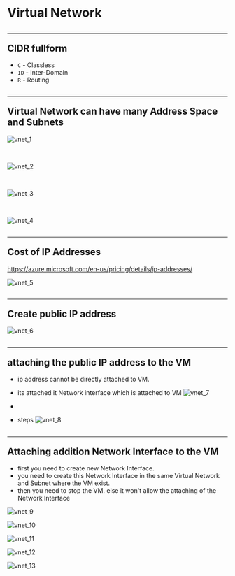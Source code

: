 # Virtual Network

## <hr/> CIDR fullform
* `C` - Classless
* `ID` - Inter-Domain
* `R` - Routing

## <hr/>Virtual Network can have many Address Space and Subnets
![vnet_1](images/virtual_network/vnet_1.PNG)

<br/>

![vnet_2](images/virtual_network/vnet_2.PNG)

<br/>

![vnet_3](images/virtual_network/vnet_3.PNG)

<br/>

![vnet_4](images/virtual_network/vnet_4.PNG)

## <hr/>Cost of IP Addresses
https://azure.microsoft.com/en-us/pricing/details/ip-addresses/

![vnet_5](images/virtual_network/vnet_5.PNG)


## <hr/>Create public IP address

![vnet_6](images/virtual_network/vnet_6.PNG)


## <hr/> attaching the public IP address to the VM
- ip address cannot be directly attached to VM.
- its attached it Network interface which is attached to VM
![vnet_7](images/virtual_network/vnet_7.PNG)

- 
- steps
![vnet_8](images/virtual_network/vnet_8.PNG)


## <hr/>Attaching addition Network Interface to the VM
- first you need to create new Network Interface.
-  you need to create this Network Interface in the same Virtual Network and Subnet where the VM exist.
- then you need to stop the VM. else it won't allow the attaching of the Network Interface

![vnet_9](images/virtual_network/vnet_9.PNG)

![vnet_10](images/virtual_network/vnet_10.PNG)

![vnet_11](images/virtual_network/vnet_11.PNG)

![vnet_12](images/virtual_network/vnet_12.PNG)

![vnet_13](images/virtual_network/vnet_13.PNG)